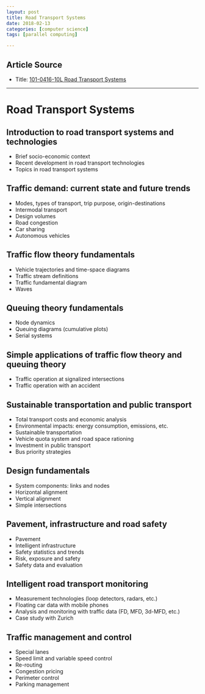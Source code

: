 ```yaml
---
layout: post
title: Road Transport Systems
date: 2018-02-13
categories: [computer science]
tags: [parallel computing]

---
```



## Article Source
* Title: [101-0416-10L  Road Transport Systems](http://www.vvz.ethz.ch/Vorlesungsverzeichnis/lerneinheit.view?semkez=2017S&ansicht=KATALOGDATEN&lerneinheitId=117819&lang=en)

---

# Road Transport Systems


## Introduction to road transport systems and technologies
- Brief socio-economic context
- Recent development in road transport technologies
- Topics in road transport systems

## Traffic demand: current state and future trends 
- Modes, types of transport, trip purpose, origin-destinations
- Intermodal transport 
- Design volumes
- Road congestion
- Car sharing 
- Autonomous vehicles

## Traffic flow theory fundamentals
- Vehicle trajectories and time-space diagrams
- Traffic stream definitions
- Traffic fundamental diagram
- Waves

## Queuing theory fundamentals
- Node dynamics
- Queuing diagrams (cumulative plots)
- Serial systems

## Simple applications of traffic flow theory and queuing theory
- Traffic operation at signalized intersections
- Traffic operation with an accident

## Sustainable transportation and public transport
- Total transport costs and economic analysis
- Environmental impacts: energy consumption, emissions, etc.
- Sustainable transportation
- Vehicle quota system and road space rationing
- Investment in public transport
- Bus priority strategies

## Design fundamentals 
- System components: links and nodes
- Horizontal alignment
- Vertical alignment
- Simple intersections

## Pavement, infrastructure and road safety
- Pavement 
- Intelligent infrastructure
- Safety statistics and trends
- Risk, exposure and safety
- Safety data and evaluation

## Intelligent road transport monitoring 
- Measurement technologies (loop detectors, radars, etc.)
- Floating car data with mobile phones
- Analysis and monitoring with traffic data (FD, MFD, 3d-MFD, etc.)
- Case study with Zurich

## Traffic management and control
- Special lanes
- Speed limit and variable speed control
- Re-routing
- Congestion pricing
- Perimeter control
- Parking management